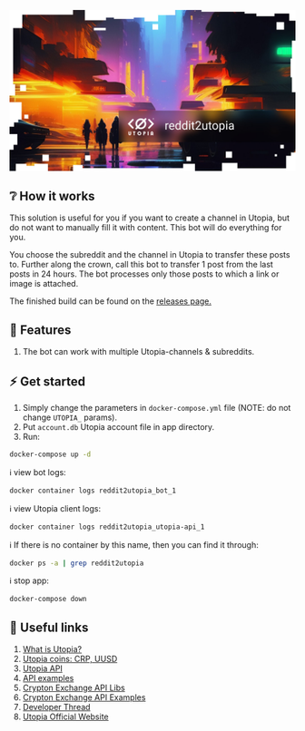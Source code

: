 ![logo](logo.jpg)

## :grey_question: How it works

This solution is useful for you if you want to create a channel in Utopia, but do not want to manually fill it with content. This bot will do everything for you.

You choose the subreddit and the channel in Utopia to transfer these posts to. Further along the crown, call this bot to transfer 1 post from the last posts in 24 hours.
The bot processes only those posts to which a link or image is attached.

The finished build can be found on the [releases page.](releases)

## :page_with_curl: Features

1. The bot can work with multiple Utopia-channels & subreddits.

## :zap: Get started

1. Simply change the parameters in `docker-compose.yml` file (NOTE: do not change `UTOPIA_` params).
2. Put `account.db` Utopia account file in app directory.
3. Run:

```bash
docker-compose up -d
```

:information_source: view bot logs:

```bash
docker container logs reddit2utopia_bot_1
```

:information_source: view Utopia client logs:

```bash
docker container logs reddit2utopia_utopia-api_1
```

:information_source: If there is no container by this name, then you can find it through:

```bash
docker ps -a | grep reddit2utopia
```

:information_source: stop app:

```bash
docker-compose down
```

## :checkered_flag: Useful links

1. [What is Utopia?](https://udocs.gitbook.io/utopia-api/)
2. [Utopia coins: CRP, UUSD](https://udocs.gitbook.io/utopia-api/what-is-utopia/project-coins)
3. [Utopia API](https://udocs.gitbook.io/utopia-api/utopia-api)
4. [API examples](https://udocs.gitbook.io/utopia-api/utopia-api/examples-of-projects)
5. [Crypton Exchange API Libs](https://udocs.gitbook.io/utopia-api/crp.is-api)
6. [Crypton Exchange API Examples](https://udocs.gitbook.io/utopia-api/crp.is-api/example-of-projects)
7. [Developer Thread](https://talk.u.is/viewforum.php?id=8)
8. [Utopia Official Website](https://u.is/)
